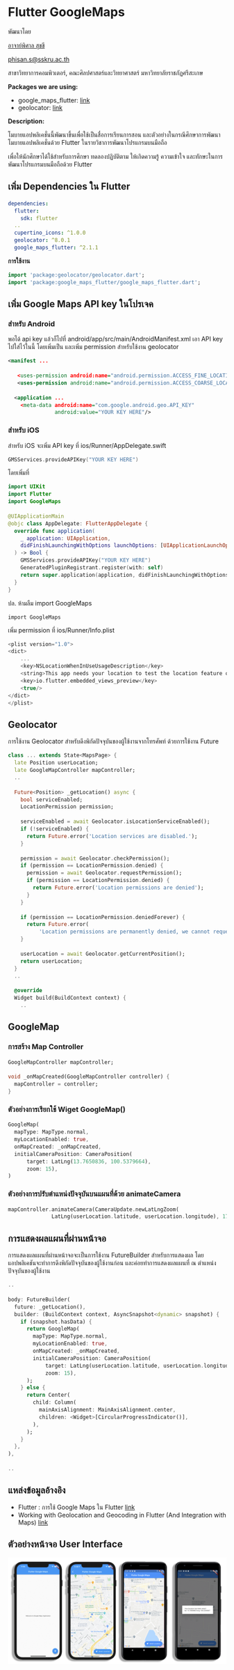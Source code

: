 # Flutter GoogleMaps

พัฒนาโดย

[อาจาย์พิศาล สุขขี](https://www.facebook.com/numvarn)

phisan.s@sskru.ac.th

สาขาวิทยาการคอมพิวเตอร์, คณะศิลปศาสตร์และวิทยาศาสตร์ มหาวิทยาลัยราชภัฏศรีสะเกษ

**Packages we are using:**

- google_maps_flutter: [link](https://pub.dev/packages/google_maps_flutter)
- geolocator: [link](https://pub.dev/packages/geolocator)

**Description:**

โมบายแอปพลิเคชั่นนี้พัฒนาขึ้นเพื่อใช้เป็นสื่อการเรียนการสอน และตัวอย่างในกรณีศึกษาการพัฒนาโมบายแอปพลิเคชั่นด้วย Flutter ในรายวิชาการพัฒนาโปรแกรมบนมือถือ

เพื่อให้นักศึกษาได้ใช้สำหรับการศึกษา ทดลองปฏิบัติตาม ให้เกิดความรู้ ความเข้าใจ และทักษะในการพัฒนาโปรแกรมบนมือถือด้วย Flutter

## เพิ่ม Dependencies ใน Flutter

```yaml
dependencies:
  flutter:
    sdk: flutter
  ..
  cupertino_icons: ^1.0.0
  geolocator: ^8.0.1
  google_maps_flutter: ^2.1.1
```

**การใช้งาน**

```dart
import 'package:geolocator/geolocator.dart';
import 'package:google_maps_flutter/google_maps_flutter.dart';
```

## เพิ่ม Google Maps API key ในโปรเจค

### สำหรับ Android

พอได้ api key แล้วก็ไปที่ android/app/src/main/AndroidManifest.xml เอา API key ไปใส่ไว้ในนี้ โดยเพิ่มเป็น <meta-data> และเพิ่ม permission สำหรับใช้งาน geolocator

```xml
<manifest ...

   <uses-permission android:name="android.permission.ACCESS_FINE_LOCATION" />
   <uses-permission android:name="android.permission.ACCESS_COARSE_LOCATION" />

  <application ...
    <meta-data android:name="com.google.android.geo.API_KEY"
               android:value="YOUR KEY HERE"/>
```

### สำหรับ iOS

สำหรับ iOS จะเพิ่ม API key ที่ ios/Runner/AppDelegate.swift

```swift
GMSServices.provideAPIKey("YOUR KEY HERE")
```

โดยเพิ่มที่

```swift
import UIKit
import Flutter
import GoogleMaps

@UIApplicationMain
@objc class AppDelegate: FlutterAppDelegate {
  override func application(
    _ application: UIApplication,
    didFinishLaunchingWithOptions launchOptions: [UIApplicationLaunchOptionsKey: Any]?
  ) -> Bool {
    GMSServices.provideAPIKey("YOUR KEY HERE")
    GeneratedPluginRegistrant.register(with: self)
    return super.application(application, didFinishLaunchingWithOptions: launchOptions)
  }
}
```

ปล. ห้ามลืม import GoogleMaps

```switf
import GoogleMaps
```

เพิ่ม permission ที่ ios/Runner/Info.plist

```swift
<plist version="1.0">
<dict>
	...
	<key>NSLocationWhenInUseUsageDescription</key>
	<string>This app needs your location to test the location feature of the Google Maps plugin.</string>
	<key>io.flutter.embedded_views_preview</key>
	<true/>
</dict>
</plist>
```

## Geolocator

การใช้งาน Geolocator สำหรับดึงพิกัดปัจจุบันของผู้ใช้งานจากโทรศัพท์ ด้วยการใช้งาน Future

```dart
class ... extends State<MapsPage> {
  late Position userLocation;
  late GoogleMapController mapController;
  ..

  Future<Position> _getLocation() async {
    bool serviceEnabled;
    LocationPermission permission;

    serviceEnabled = await Geolocator.isLocationServiceEnabled();
    if (!serviceEnabled) {
      return Future.error('Location services are disabled.');
    }

    permission = await Geolocator.checkPermission();
    if (permission == LocationPermission.denied) {
      permission = await Geolocator.requestPermission();
      if (permission == LocationPermission.denied) {
        return Future.error('Location permissions are denied');
      }
    }

    if (permission == LocationPermission.deniedForever) {
      return Future.error(
          'Location permissions are permanently denied, we cannot request permissions.');
    }

    userLocation = await Geolocator.getCurrentPosition();
    return userLocation;
  }
  ..

  @override
  Widget build(BuildContext context) {
    ..
```

## GoogleMap

### การสร้าง Map Controller

```dart
GoogleMapController mapController;

void _onMapCreated(GoogleMapController controller) {
  mapController = controller;
}
```

### ตัวอย่างการเรียกใช้ Wiget GoogleMap()

```dart
GoogleMap(
  mapType: MapType.normal,
  myLocationEnabled: true,
  onMapCreated: _onMapCreated,
  initialCameraPosition: CameraPosition(
      target: LatLng(13.7650836, 100.5379664),
      zoom: 15),
)
```

### ตัวอย่างการปรับตำแหน่งปัจจุบันบนแผนที่ด้วย animateCamera

```dart
mapController.animateCamera(CameraUpdate.newLatLngZoom(
              LatLng(userLocation.latitude, userLocation.longitude), 17));
```

## การแสดงผลแผนที่ผ่านหน้าจอ

การแสดงผลแผนที่ผ่านหน้าจอจะเป็นการใช้งาน FutureBuilder สำหรับการแสดงผล โดย แอปพลิเคชันจะทำการดึงพิกัดปัจจุบันของผู้ใช้งานก่อน และค่อยทำการแสดงผลแผนที่ ณ ตำแหน่งปัจจุบันของผู้ใช้งาน

```dart
..

body: FutureBuilder(
  future: _getLocation(),
  builder: (BuildContext context, AsyncSnapshot<dynamic> snapshot) {
    if (snapshot.hasData) {
      return GoogleMap(
        mapType: MapType.normal,
        myLocationEnabled: true,
        onMapCreated: _onMapCreated,
        initialCameraPosition: CameraPosition(
            target: LatLng(userLocation.latitude, userLocation.longitude),
            zoom: 15),
      );
    } else {
      return Center(
        child: Column(
          mainAxisAlignment: MainAxisAlignment.center,
          children: <Widget>[CircularProgressIndicator()],
        ),
      );
    }
  },
),

..
```

## แหล่งข้อมูลอ้างอิง

- Flutter : การใช้ Google Maps ใน Flutter [link](https://benzneststudios.com/blog/flutter/using-google-maps-in-flutter/)
- Working with Geolocation and Geocoding in Flutter (And Integration with Maps) [link](https://medium.com/swlh/working-with-geolocation-and-geocoding-in-flutter-and-integration-with-maps-16fb0bc35ede)

## ตัวอย่างหน้าจอ User Interface

![App_UI](./map-ui.png)
